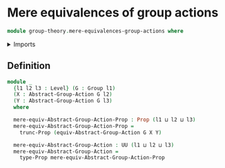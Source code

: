 # Mere equivalences of group actions

```agda
module group-theory.mere-equivalences-group-actions where
```

<details><summary>Imports</summary>

```agda
open import foundation.propositional-truncations
open import foundation.propositions
open import foundation.universe-levels

open import group-theory.equivalences-group-actions
open import group-theory.group-actions
open import group-theory.groups
```

</details>

## Definition

```agda
module _
  {l1 l2 l3 : Level} (G : Group l1)
  (X : Abstract-Group-Action G l2)
  (Y : Abstract-Group-Action G l3)
  where

  mere-equiv-Abstract-Group-Action-Prop : Prop (l1 ⊔ l2 ⊔ l3)
  mere-equiv-Abstract-Group-Action-Prop =
    trunc-Prop (equiv-Abstract-Group-Action G X Y)

  mere-equiv-Abstract-Group-Action : UU (l1 ⊔ l2 ⊔ l3)
  mere-equiv-Abstract-Group-Action =
    type-Prop mere-equiv-Abstract-Group-Action-Prop
```
